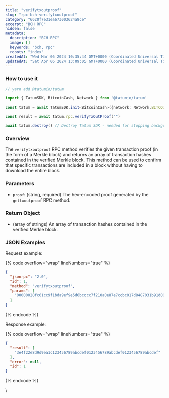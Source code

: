 ```yaml
---
title: "verifytxoutproof"
slug: "rpc-bch-verifytxoutproof"
category: "6620f7e31ea673003624a8ce"
excerpt: "BCH RPC"
hidden: false
metadata: 
  description: "BCH RPC"
  image: []
  keywords: "bch, rpc"
  robots: "index"
createdAt: "Wed Mar 06 2024 10:35:44 GMT+0000 (Coordinated Universal Time)"
updatedAt: "Sat Apr 06 2024 13:09:05 GMT+0000 (Coordinated Universal Time)"
---
```




### How to use it



```typescript
// yarn add @tatumio/tatum

import { TatumSDK, BitcoinCash, Network } from '@tatumio/tatum'

const tatum = await TatumSDK.init<BitcoinCash>({network: Network.BITCOIN_CASH})

const result = await tatum.rpc.verifyTxOutProof("")

await tatum.destroy() // Destroy Tatum SDK - needed for stopping background jobs
```



### Overview

The `verifytxoutproof` RPC method verifies the given transaction proof (in the form of a Merkle block) and returns an array of transaction hashes contained in the verified Merkle block. This method can be used to confirm that specific transactions are included in a block without having to download the entire block.

### Parameters

- `proof`: (string, required) The hex-encoded proof generated by the `gettxoutproof` RPC method.

### Return Object

- (array of strings) An array of transaction hashes contained in the verified Merkle block.

### JSON Examples

Request example:

{% code overflow="wrap" lineNumbers="true" %}

```json
{
  "jsonrpc": "2.0",
  "id": 1,
  "method": "verifytxoutproof",
  "params": [
    "00000020fc61cc9f1bda9ef9e5d6bcccc7f210a0e87e7ccbc017d8487031b91d0000000047451bc9b84a546eafbe39baedb3cda967ea57cf1ab650b24d88395f2e4e3d413e4f22e8d9d9ea1c000000000102000000010000000000000000000000000000000000000000000000000000000000000000ffffffff0100f2052a01000000434104e70b81e35e7cf03f6238471f7d9c903d48aea7c1d067e3010b9000000000000"
  ]
}
```

{% endcode %}

Response example:

{% code overflow="wrap" lineNumbers="true" %}

```json
{
  "result": [
    "3e4f22e8d9d9ea1c123456789abcdef0123456789abcdef0123456789abcdef"
  ],
  "error": null,
  "id": 1
}
```

{% endcode %}

\\
